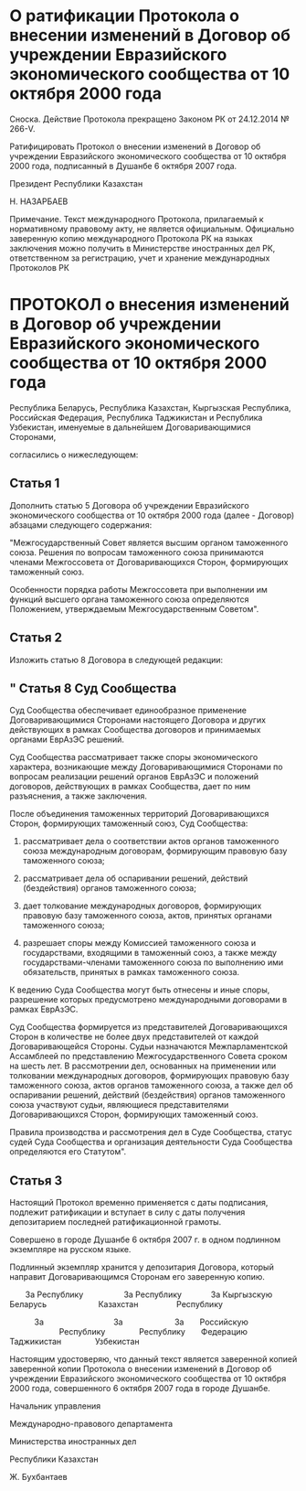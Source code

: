 # О ратификации Протокола о внесении изменений в Договор об учреждении Евразийского экономического сообщества от 10 октября 2000 года

Сноска. Действие Протокола прекращено Законом РК от 24.12.2014 № 266-V.

Ратифицировать Протокол о внесении изменений в Договор об учреждении Евразийского экономического сообщества от 10 октября 2000 года, подписанный в Душанбе 6 октября 2007 года.

Президент Республики Казахстан

Н. НАЗАРБАЕВ

Примечание. Текст международного Протокола, прилагаемый к нормативному правовому акту, не является официальным. Официально заверенную копию международного Протокола РК на языках заключения можно получить в Министерстве иностранных дел РК, ответственном за регистрацию, учет и хранение международных Протоколов РК

# ПРОТОКОЛ о внесения изменений в Договор об учреждении Евразийского экономического сообщества от 10 октября 2000 года

Республика Беларусь, Республика Казахстан, Кыргызская Республика, Российская Федерация, Республика Таджикистан и Республика Узбекистан, именуемые в дальнейшем Договаривающимися Сторонами,

согласились о нижеследующем:

## Статья 1

Дополнить статью 5 Договора об учреждении Евразийского экономического сообщества от 10 октября 2000 года (далее - Договор) абзацами следующего содержания:

"Межгосударственный Совет является высшим органом таможенного союза. Решения по вопросам таможенного союза принимаются членами Межгоссовета от Договаривающихся Сторон, формирующих таможенный союз.

Особенности порядка работы Межгоссовета при выполнении им функций высшего органа таможенного союза определяются Положением, утверждаемым Межгосударственным Советом".

## Статья 2

Изложить статью 8 Договора в следующей редакции:

## " Статья 8 Суд Сообщества

Суд Сообщества обеспечивает единообразное применение Договаривающимися Сторонами настоящего Договора и других действующих в рамках Сообщества договоров и принимаемых органами ЕврАзЭС решений.

Суд Сообщества рассматривает также споры экономического характера, возникающие между Договаривающимися Сторонами по вопросам реализации решений органов ЕврАзЭС и положений договоров, действующих в рамках Сообщества, дает по ним разъяснения, а также заключения.

После объединения таможенных территорий Договаривающихся Сторон, формирующих таможенный союз, Суд Сообщества:

1) рассматривает дела о соответствии актов органов таможенного союза международным договорам, формирующим правовую базу таможенного союза;

2) рассматривает дела об оспаривании решений, действий (бездействия) органов таможенного союза;

3) дает толкование международных договоров, формирующих правовую базу таможенного союза, актов, принятых органами таможенного союза;

4) разрешает споры между Комиссией таможенного союза и государствами, входящими в таможенный союз, а также между государствами-членами таможенного союза по выполнению ими обязательств, принятых в рамках таможенного союза.

К ведению Суда Сообщества могут быть отнесены и иные споры, разрешение которых предусмотрено международными договорами в рамках ЕврАзЭС.

Суд Сообщества формируется из представителей Договаривающихся Сторон в количестве не более двух представителей от каждой Договаривающейся Стороны. Судьи назначаются Межпарламентской Ассамблеей по представлению Межгосударственного Совета сроком на шесть лет. В рассмотрении дел, основанных на применении или толковании международных договоров, формирующих правовую базу таможенного союза, актов органов таможенного союза, а также дел об оспаривании решений, действий (бездействия) органов таможенного союза участвуют судьи, являющиеся представителями Договаривающихся Сторон, формирующих таможенный союз.

Правила производства и рассмотрения дел в Суде Сообщества, статус судей Суда Сообщества и организация деятельности Суда Сообщества определяются его Статутом".

## Статья 3

Настоящий Протокол временно применяется с даты подписания, подлежит ратификации и вступает в силу с даты получения депозитарием последней ратификационной грамоты.

Совершено в городе Душанбе 6 октября 2007 г. в одном подлинном экземпляре на русском языке.

Подлинный экземпляр хранится у депозитария Договора, который направит Договаривающимся Сторонам его заверенную копию.

       За Республику                  За Республику             За Кыргызскую         Беларусь                       Казахстан                 Республику

           За                               За                       За       Российскую                       Республику               Республику       Федерацию                       Таджикистан               Узбекистан

Настоящим удостоверяю, что данный текст является заверенной копией заверенной копии Протокола о внесении изменений в Договор об учреждении Евразийского экономического сообщества от 10 октября 2000 года, совершенного 6 октября 2007 года в городе Душанбе.

Начальник управления

Международно-правового департамента

Министерства иностранных дел

Республики Казахстан

Ж. Бухбантаев

